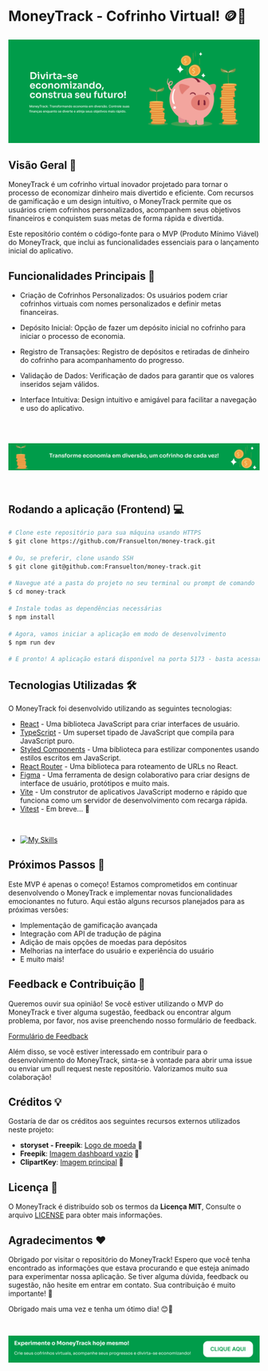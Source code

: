 # MoneyTrack - Cofrinho Virtual! 🪙🐷

![HomePage](./.github/principal.png)

## Visão Geral 🌟

MoneyTrack é um cofrinho virtual inovador projetado para tornar o processo de economizar dinheiro mais divertido e eficiente. Com recursos de gamificação e um design intuitivo, o MoneyTrack permite que os usuários criem cofrinhos personalizados, acompanhem seus objetivos financeiros e conquistem suas metas de forma rápida e divertida.

Este repositório contém o código-fonte para o MVP (Produto Mínimo Viável) do MoneyTrack, que inclui as funcionalidades essenciais para o lançamento inicial do aplicativo.

## Funcionalidades Principais 🚀

- Criação de Cofrinhos Personalizados: Os usuários podem criar cofrinhos virtuais com nomes personalizados e definir metas financeiras.

- Depósito Inicial: Opção de fazer um depósito inicial no cofrinho para iniciar o processo de economia.

- Registro de Transações: Registro de depósitos e retiradas de dinheiro do cofrinho para acompanhamento do progresso.

- Validação de Dados: Verificação de dados para garantir que os valores inseridos sejam válidos.

- Interface Intuitiva: Design intuitivo e amigável para facilitar a navegação e uso do aplicativo.

<br>
<br>

![Transforme economia em diversão, um cofrinho de cada vez!](./.github/banner-1.png)

<br>

## Rodando a aplicação (Frontend) 💻

```bash
# Clone este repositório para sua máquina usando HTTPS
$ git clone https://github.com/Fransuelton/money-track.git

# Ou, se preferir, clone usando SSH
$ git clone git@github.com:Fransuelton/money-track.git

# Navegue até a pasta do projeto no seu terminal ou prompt de comando
$ cd money-track

# Instale todas as dependências necessárias
$ npm install

# Agora, vamos iniciar a aplicação em modo de desenvolvimento
$ npm run dev

# E pronto! A aplicação estará disponível na porta 5173 - basta acessar http://localhost:5173 no seu navegador favorito
```

## Tecnologias Utilizadas 🛠️

O MoneyTrack foi desenvolvido utilizando as seguintes tecnologias:

- [React](https://reactjs.org/) - Uma biblioteca JavaScript para criar interfaces de usuário.
- [TypeScript](https://www.typescriptlang.org/) - Um superset tipado de JavaScript que compila para JavaScript puro.
- [Styled Components](https://styled-components.com/) - Uma biblioteca para estilizar componentes usando estilos escritos em JavaScript.
- [React Router](https://reactrouter.com/) - Uma biblioteca para roteamento de URLs no React.
- [Figma](https://www.figma.com/) - Uma ferramenta de design colaborativo para criar designs de interface de usuário, protótipos e muito mais.
- [Vite](https://vitejs.dev/) - Um construtor de aplicativos JavaScript moderno e rápido que funciona como um servidor de desenvolvimento com recarga rápida.
- [Vitest](https://vitest.dev/) - Em breve... 👀

<br>

- [![My Skills](https://skillicons.dev/icons?i=react,ts,styledcomponents,figma,vite,vitest)](https://skillicons.dev)

## Próximos Passos 🌱

Este MVP é apenas o começo! Estamos comprometidos em continuar desenvolvendo o MoneyTrack e implementar novas funcionalidades emocionantes no futuro. Aqui estão alguns recursos planejados para as próximas versões:

- Implementação de gamificação avançada
- Integração com API de tradução de página
- Adição de mais opções de moedas para depósitos
- Melhorias na interface do usuário e experiência do usuário
- E muito mais!

## Feedback e Contribuição 🤝

Queremos ouvir sua opinião! Se você estiver utilizando o MVP do MoneyTrack e tiver alguma sugestão, feedback ou encontrar algum problema, por favor, nos avise preenchendo nosso formulário de feedback.

[Formulário de Feedback](link_para_formulario)

Além disso, se você estiver interessado em contribuir para o desenvolvimento do MoneyTrack, sinta-se à vontade para abrir uma issue ou enviar um pull request neste repositório. Valorizamos muito sua colaboração!

## Créditos 💡

Gostaría de dar os créditos aos seguintes recursos externos utilizados neste projeto:

- **storyset - Freepik**: [Logo de moeda](<[URL_da_imagem](https://br.freepik.com/vetores-gratis/ilustracao-do-conceito-de-cofrinho_13416121.htm#query=piggybank&position=17&from_view=search&track=sph&uuid=2092160f-7f4a-48b3-a715-ed67758524fe)>) 📸
- **Freepik**: [Imagem dashboard vazio](<[URL_da_fonte](https://www.freepik.com/free-vector/hand-drawn-bankruptcy-illustration-piggy-bank_7432344.htm)>) 📸
- **ClipartKey**: [Imagem principal](<[URL_da_fonte](https://www.clipartkey.com/view/hhwowT_coin-clipart-banking-piggy-bank/)>) 📸

## Licença 📜

O MoneyTrack é distribuído sob os termos da **Licença MIT**, Consulte o arquivo [LICENSE](link_para_arquivo_license) para obter mais informações.

## Agradecimentos ❤️

Obrigado por visitar o repositório do MoneyTrack! Espero que você tenha encontrado as informações que estava procurando e que esteja animado para experimentar nossa aplicação. Se tiver alguma dúvida, feedback ou sugestão, não hesite em entrar em contato. Sua contribuição é muito importante! 🚀

Obrigado mais uma vez e tenha um ótimo dia! 😊👋

<br>

[![Experimente o MoneyTrack hoje mesmo!](./.github/banner-2.png)](https://money-track-cv.vercel.app/)
